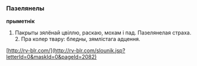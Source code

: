 ### Пазелянелы
**прыметнік**

1. Пакрыты зялёнай цвіллю, раскаю, мохам і пад. Пазелянелая страха. 2. Пра колер твару: бледны, зямлістага адцення.

<a rel="author">[http://rv-blr.com/](http://rv-blr.com/slounik.jsp?letterId=0&maskId=0&pageId=2082)</a>
